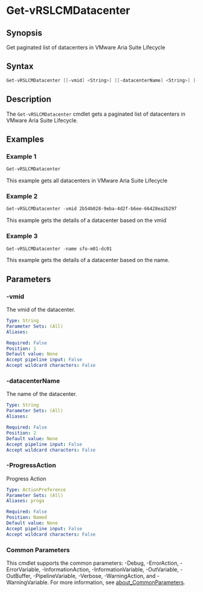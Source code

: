 # Get-vRSLCMDatacenter

## Synopsis

Get paginated list of datacenters in VMware Aria Suite Lifecycle

## Syntax

```powershell
Get-vRSLCMDatacenter [[-vmid] <String>] [[-datacenterName] <String>] [-ProgressAction <ActionPreference>] [<CommonParameters>]
```

## Description

The `Get-vRSLCMDatacenter` cmdlet gets a paginated list of datacenters in VMware Aria Suite Lifecycle.

## Examples

### Example 1

```powershell
Get-vRSLCMDatacenter
```

This example gets all datacenters in VMware Aria Suite Lifecycle

### Example 2

```powershell
Get-vRSLCMDatacenter -vmid 2b54b028-9eba-4d2f-b6ee-66428ea2b297
```

This example gets the details of a datacenter based on the vmid

### Example 3

```powershell
Get-vRSLCMDatacenter -name sfo-m01-dc01
```

This example gets the details of a datacenter based on the name.

## Parameters

### -vmid

The vmid of the datacenter.

```yaml
Type: String
Parameter Sets: (All)
Aliases:

Required: False
Position: 1
Default value: None
Accept pipeline input: False
Accept wildcard characters: False
```

### -datacenterName

The name of the datacenter.

```yaml
Type: String
Parameter Sets: (All)
Aliases:

Required: False
Position: 2
Default value: None
Accept pipeline input: False
Accept wildcard characters: False
```

### -ProgressAction

Progress Action

```yaml
Type: ActionPreference
Parameter Sets: (All)
Aliases: proga

Required: False
Position: Named
Default value: None
Accept pipeline input: False
Accept wildcard characters: False
```

### Common Parameters

This cmdlet supports the common parameters: -Debug, -ErrorAction, -ErrorVariable, -InformationAction, -InformationVariable, -OutVariable, -OutBuffer, -PipelineVariable, -Verbose, -WarningAction, and -WarningVariable. For more information, see [about_CommonParameters](http://go.microsoft.com/fwlink/?LinkID=113216).
